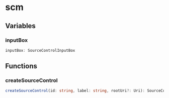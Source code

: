 # scm

## Variables

### inputBox

```typescript
inputBox: SourceControlInputBox
```

## Functions

### createSourceControl

```typescript
createSourceControl(id: string, label: string, rootUri?: Uri): SourceControl
```

[Uri]: Uri.md
[SourceControl]: SourceControl.md
[SourceControlInputBox]: SourceControlInputBox.md
